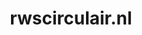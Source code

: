 ---
layout: post
title:  "rwscirculair.nl"
internal_url:  "/dutchgov/rwscirculair.nl.html"
subdomains_count: 2
all_subdomains_count: 3
urls_count: 2
ssl_rank: 0
http_rank: 85
url_link: /data/rwscirculair.nl/urls.txt
all_subdomains_link: /data/rwscirculair.nl/all_subdomains.txt
subdomains_link: /data/rwscirculair.nl/subdomains.txt
categories: dutchgov
---